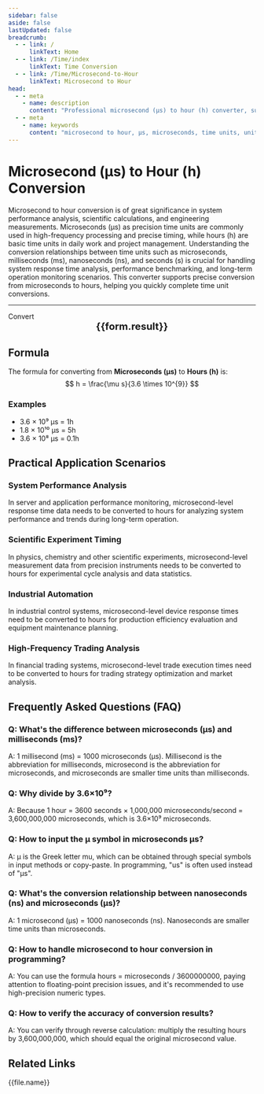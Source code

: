 ```yaml
---
sidebar: false
aside: false
lastUpdated: false
breadcrumb:
  - - link: /
      linkText: Home
  - - link: /Time/index
      linkText: Time Conversion
  - - link: /Time/Microsecond-to-Hour
      linkText: Microsecond to Hour
head:
  - - meta
    - name: description
      content: "Professional microsecond (μs) to hour (h) converter, supporting precise time unit conversion. Learn about microsecond, millisecond, nanosecond, second time unit conversion formulas and practical applications. Provides microseconds, milliseconds and other English unit conversion guides."
  - - meta
    - name: keywords
      content: "microsecond to hour, μs, microseconds, time units, unit conversion, microsecond unit, millisecond, milliseconds, nanosecond, ns, second, seconds, is ms millisecond, us and ns, ps and ns conversion, s and ms, microsecond, microsecond symbol, time converter, microsecond and second conversion, millisecond and second, femtosecond, picosecond"
---
```

# Microsecond (μs) to Hour (h) Conversion

Microsecond to hour conversion is of great significance in system performance analysis, scientific calculations, and engineering measurements. Microseconds (μs) as precision time units are commonly used in high-frequency processing and precise timing, while hours (h) are basic time units in daily work and project management. Understanding the conversion relationships between time units such as microseconds, milliseconds (ms), nanoseconds (ns), and seconds (s) is crucial for handling system response time analysis, performance benchmarking, and long-term operation monitoring scenarios. This converter supports precise conversion from microseconds to hours, helping you quickly complete time unit conversions.

---
<script setup>
import { onMounted, reactive, inject, ref } from 'vue'
import { NButton,NForm ,NFormItem,NInput,NInputNumber,NSelect,NCard,useMessage,NGrid ,NGi  } from 'naive-ui'
import { defineClientComponent } from 'vitepress'
import { Time } from '../files';

const convert = inject('convert')
const seoKey = [
  'us and ns', 'is ms millisecond', 'ps and ns conversion', 's and ms', 'how many s equals ms',
  'ns and s conversion', 'ms and s conversion', 'one microsecond equals how many seconds', 'microsecond unit', 'how many seconds is microseconds',
  's and ms conversion', 'picosecond and femtosecond', 'second millisecond', 'what unit is ns', 'what unit is μs',
  'second unit', 'microsecond and second conversion', 'microsecond unit', 'ms and s', 'millisecond english',
  'how many seconds is milliseconds', 'microsecond millisecond', 'millisecond and second', 'microsecond and second conversion', 'how many seconds is us',
  'microsecond and second', 'µs', 'microsec', 'microsecond symbol', 'ms and s conversion',
  'what unit is sec', 'second english', 'μs', 'microsecond', 'what unit is ms',
  'nanosecond', 'microseconds', 'ms to s', 'time units', 'femtosecond',
  'millisecond', 'milliseconds', 'millisecond', 'one second equals how many milliseconds', 'seconds',
  'millisecond and second conversion'
]
const form = reactive({
  number: null,
  result: '',
  title:'Microsecond to Hour Converter',
})

const convertHandler = () => {
  if (form.number !== null && !isNaN(form.number)) {
    const convertedValue = parseFloat(form.number) / 3600000000
    form.result = `${form.number}μs = ${convertedValue.toFixed(12)}h`
  } else {
    form.result = 'Please enter a valid number.'
  }
}
</script>

<n-form size="large" :model="form">
  <n-form-item label="Microseconds (μs)">
    <n-input-number v-model:value="form.number" placeholder="Enter microseconds" style="width: 100%" />
  </n-form-item>
  <n-form-item>
    <n-button type="info" @click="convertHandler" block>Convert</n-button>
  </n-form-item>
</n-form>

<n-card :title="form.title" embedded :bordered="false" hoverable segmented>
  <div style="text-align:center;font-size:20px;">
    <strong>{{form.result}}</strong>
  </div>
  <template #footer>
    <div style="display: flex; flex-wrap: wrap; gap: 8px; justify-content: center;">
      <span v-for="keyword in seoKey" :key="keyword" style="background: #f0f0f0; padding: 4px 8px; border-radius: 4px; font-size: 12px; color: #666;">
        {{keyword}}
      </span>
    </div>
  </template>
</n-card>

## Formula

The formula for converting from **Microseconds (μs)** to **Hours (h)** is:
$$ h = \frac{\mu s}{3.6 \times 10^{9}} $$

### Examples
- 3.6 × 10⁹ μs = 1h
- 1.8 × 10¹⁰ μs = 5h
- 3.6 × 10⁸ μs = 0.1h

## Practical Application Scenarios

### System Performance Analysis
In server and application performance monitoring, microsecond-level response time data needs to be converted to hours for analyzing system performance and trends during long-term operation.

### Scientific Experiment Timing
In physics, chemistry and other scientific experiments, microsecond-level measurement data from precision instruments needs to be converted to hours for experimental cycle analysis and data statistics.

### Industrial Automation
In industrial control systems, microsecond-level device response times need to be converted to hours for production efficiency evaluation and equipment maintenance planning.

### High-Frequency Trading Analysis
In financial trading systems, microsecond-level trade execution times need to be converted to hours for trading strategy optimization and market analysis.

## Frequently Asked Questions (FAQ)

### Q: What's the difference between microseconds (μs) and milliseconds (ms)?
A: 1 millisecond (ms) = 1000 microseconds (μs). Millisecond is the abbreviation for milliseconds, microsecond is the abbreviation for microseconds, and microseconds are smaller time units than milliseconds.

### Q: Why divide by 3.6×10⁹?
A: Because 1 hour = 3600 seconds × 1,000,000 microseconds/second = 3,600,000,000 microseconds, which is 3.6×10⁹ microseconds.

### Q: How to input the μ symbol in microseconds μs?
A: μ is the Greek letter mu, which can be obtained through special symbols in input methods or copy-paste. In programming, "us" is often used instead of "μs".

### Q: What's the conversion relationship between nanoseconds (ns) and microseconds (μs)?
A: 1 microsecond (μs) = 1000 nanoseconds (ns). Nanoseconds are smaller time units than microseconds.

### Q: How to handle microsecond to hour conversion in programming?
A: You can use the formula hours = microseconds / 3600000000, paying attention to floating-point precision issues, and it's recommended to use high-precision numeric types.

### Q: How to verify the accuracy of conversion results?
A: You can verify through reverse calculation: multiply the resulting hours by 3,600,000,000, which should equal the original microsecond value.
## Related Links
<n-grid x-gap="12" :cols="2">
  <n-gi v-for="(file, index) in Time" :key="index">
    <n-button
      text
      tag="a"
      :href="file.path"
      type="info"
    >
      {{file.name}}
    </n-button>
  </n-gi>
</n-grid>